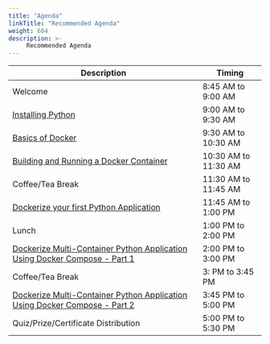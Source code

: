```yaml
---
title: "Agenda"
linkTitle: "Recommended Agenda"
weight: 604
description: >-
     Recommended Agenda
---
```



| Description | Timing |
| --- | --- |
| Welcome | 8:45 AM to 9:00 AM |
| [Installing Python](../prerequisite/) | 9:00 AM to 9:30 AM |
| [Basics of Docker](../basics/) | 9:30 AM to 10:30 AM |
| [Building and Running a Docker Container](../building/) | 10:30 AM to 11:30 AM |
| Coffee/Tea Break | 11:30 AM to 11:45 AM |
| [Dockerize your first Python Application](../pythonapp/) |  11:45 AM to 1:00 PM|
| Lunch | 1:00 PM to 2:00 PM |
| [Dockerize Multi-Container Python Application Using Docker Compose - Part 1](../compose/) |  2:00 PM to 3:00 PM |
| Coffee/Tea Break | 3: PM to 3:45 PM |
| [Dockerize Multi-Container Python Application Using Docker Compose - Part 2](../compose/) | 3:45 PM to 5:00 PM |
| Quiz/Prize/Certificate Distribution | 5:00 PM to 5:30 PM |
